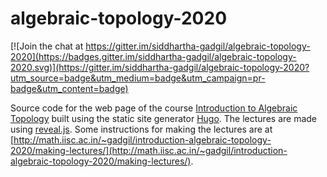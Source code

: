 # algebraic-topology-2020

[![Join the chat at https://gitter.im/siddhartha-gadgil/algebraic-topology-2020](https://badges.gitter.im/siddhartha-gadgil/algebraic-topology-2020.svg)](https://gitter.im/siddhartha-gadgil/algebraic-topology-2020?utm_source=badge&utm_medium=badge&utm_campaign=pr-badge&utm_content=badge)

Source code for the web page of the course [Introduction to Algebraic Topology](http://math.iisc.ac.in/~gadgil/introduction-algebraic-topology-2020/index.html) built using the static site generator [Hugo](https://gohugo.io/). The lectures are made using [reveal.js](https://revealjs.com/). Some instructions for making the lectures are at [http://math.iisc.ac.in/~gadgil/introduction-algebraic-topology-2020/making-lectures/](http://math.iisc.ac.in/~gadgil/introduction-algebraic-topology-2020/making-lectures/).
